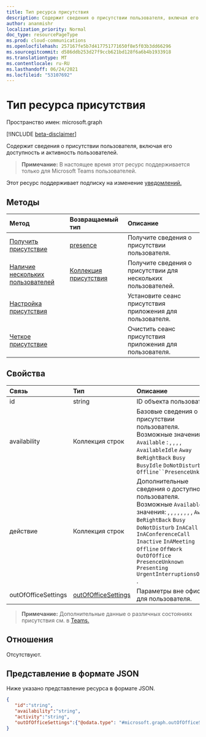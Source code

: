 ```yaml
---
title: Тип ресурса присутствия
description: Содержит сведения о присутствии пользователя, включая его доступность и активность пользователей.
author: ananmishr
localization_priority: Normal
doc_type: resourcePageType
ms.prod: cloud-communications
ms.openlocfilehash: 257167fe5b7d417751771650f8e5f03b3dd66296
ms.sourcegitcommit: d586ddb253d27f9ccb621bd128f6a6b4b1933918
ms.translationtype: MT
ms.contentlocale: ru-RU
ms.lasthandoff: 06/24/2021
ms.locfileid: "53107692"
---
```

# <a name="presence-resource-type"></a>Тип ресурса присутствия

Пространство имен: microsoft.graph

[!INCLUDE [beta-disclaimer](../../includes/beta-disclaimer.md)]

Содержит сведения о присутствии пользователя, включая его доступность и активность пользователей.

> **Примечание:** В настоящее время этот ресурс поддерживается только для Microsoft Teams пользователей.

Этот ресурс поддерживает подписку на изменение [уведомлений.](/graph/webhooks)

## <a name="methods"></a>Методы

| Метод                                                                               | Возвращаемый тип                                     | Описание                                      |
| :----------------------------------------------------------------------------------- | :---------------------------------------------- | :----------------------------------------------- |
| [Получить присутствие](../api/presence-get.md)                                               | [presence](../resources/presence.md)            | Получите сведения о присутствии пользователя.               |
| [Наличие нескольких пользователей](../api/cloudcommunications-getpresencesbyuserid.md) | [Коллекция присутствия](../resources/presence.md) | Получите сведения о присутствии для нескольких пользователей. |
| [Настройка присутствия](../api/presence-setpresence.md)                                               |                                                 | Установите сеанс присутствия приложения для пользователя.           |
| [Четкое присутствие](../api/presence-clearpresence.md)                                           |                                                 | Очистить сеанс присутствия приложения для пользователя.         |

## <a name="properties"></a>Свойства

| Связь        | Тип                                          | Описание                                                                                                                                                                                                                                                                                    |
| :------------------ | :-------------------------------------------- | :--------------------------------------------------------------------------------------------------------------------------------------------------------------------------------------------------------------------------------------------------------------------------------------------- |
| id                  | string                                        | ID объекта пользователя                                                                                                                                                                                                                                                                             |
| availability        | Коллекция строк                             | Базовые сведения о присутствии пользователя. Возможные значения `Available` : , , , , `AvailableIdle` `Away` `BeRightBack` `Busy` `BusyIdle` `DoNotDisturb` , `Offline``PresenceUnknown`                                                                                                           |
| действие            | Коллекция строк                             | Дополнительные сведения о доступности пользователя. Возможные `Available` значения: , , , , , , , , `Away` `BeRightBack` `Busy` `DoNotDisturb` `InACall` `InAConferenceCall` `Inactive` `InAMeeting` `Offline` `OffWork` `OutOfOffice` `PresenceUnknown` `Presenting` `UrgentInterruptionsOnly` . |
| outOfOfficeSettings | [outOfOfficeSettings](outOfOfficeSettings.md) | Параметры вне офиса для пользователя.                                                                                                                                                                                                                                                         |

>**Примечание:** Дополнительные данные о различных состояниях присутствия см. в [Teams.](/microsoftteams/presence-admins) 

## <a name="relationships"></a>Отношения

Отсутствуют.

## <a name="json-representation"></a>Представление в формате JSON

Ниже указано представление ресурса в формате JSON.

<!-- {
  "blockType": "resource",
  "optionalProperties": [
  ],
  "@odata.type": "microsoft.graph.presence"
}-->
```json
{
   "id":"string",
   "availability":"string",
   "activity":"string",
   "outOfOfficeSettings":{"@odata.type": "#microsoft.graph.outOfOfficeSettings"}
}
```
